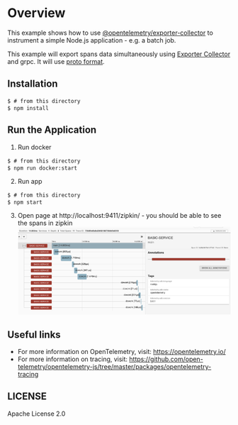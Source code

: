 # Overview

This example shows how to use [@opentelemetry/exporter-collector](https://github.com/open-telemetry/opentelemetry-js/tree/master/packages/opentelemetry-exporter-collector) to instrument a simple Node.js application - e.g. a batch job.

This example will export spans data simultaneously using [Exporter Collector](https://github.com/open-telemetry/opentelemetry-js/tree/master/packages/opentelemetry-exporter-collector) and grpc. It will use [proto format](https://github.com/open-telemetry/opentelemetry-proto).


## Installation

```shell script
$ # from this directory
$ npm install
```

## Run the Application

1. Run docker
```shell script
$ # from this directory
$ npm run docker:start
```

2. Run app
```shell script
$ # from this directory
$ npm start
```

3. Open page at http://localhost:9411/zipkin/ -  you should be able to see the spans in zipkin
![Screenshot of the running example](images/spans.png)


## Useful links
- For more information on OpenTelemetry, visit: <https://opentelemetry.io/>
- For more information on tracing, visit: <https://github.com/open-telemetry/opentelemetry-js/tree/master/packages/opentelemetry-tracing>

## LICENSE

Apache License 2.0
